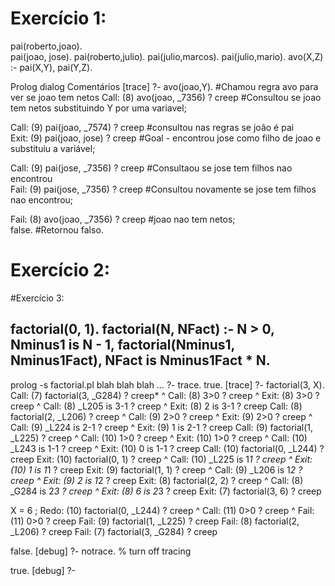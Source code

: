 # Exercício 1: 

pai(roberto,joao).     
pai(joao, jose). 
pai(roberto,julio).
pai(julio,marcos).
pai(julio,mario).
avo(X,Z) :- pai(X,Y), pai(Y,Z).


Prolog dialog
Comentários
   [trace]  ?- avo(joao,Y).                 #Chamou regra avo para ver se joao tem netos
   Call: (8) avo(joao, _7356) ? creep       #Consultou se joao tem netos substituindo Y por uma variavel;     
  
 Call: (9) pai(joao, _7574) ? creep        #consultou nas regras se joão é pai      
   Exit: (9) pai(joao, jose) ? creep       #Goal - encontrou jose como filho de joao e substituiu a variável;     
   
Call: (9) pai(jose, _7356) ? creep         #Consultaou se jose tem filhos nao encontrou  
   Fail: (9) pai(jose, _7356) ? creep      #Consultou novamente se jose tem filhos nao encontrou;      
   
Fail: (8) avo(joao, _7356) ? creep         #joao nao tem netos;        
false.                                     #Retornou falso.


# Exercício 2: 


#Exercício 3: 

factorial(0, 1).
factorial(N, NFact) :-
    N > 0,
    Nminus1 is N - 1,
    factorial(Nminus1, Nminus1Fact),
    NFact is Nminus1Fact * N.  
-------------------------------------------------
prolog -s factorial.pl
blah blah blah …
?- trace.
true.
[trace]  ?- factorial(3, X).
   Call: (7) factorial(3, _G284) ? creep*
^  Call: (8) 3>0 ? creep
^  Exit: (8) 3>0 ? creep
^  Call: (8) _L205 is 3-1 ? creep
^  Exit: (8) 2 is 3-1 ? creep
   Call: (8) factorial(2, _L206) ? creep
^  Call: (9) 2>0 ? creep
^  Exit: (9) 2>0 ? creep
^  Call: (9) _L224 is 2-1 ? creep
^  Exit: (9) 1 is 2-1 ? creep
   Call: (9) factorial(1, _L225) ? creep
^  Call: (10) 1>0 ? creep
^  Exit: (10) 1>0 ? creep
^  Call: (10) _L243 is 1-1 ? creep
^  Exit: (10) 0 is 1-1 ? creep
   Call: (10) factorial(0, _L244) ? creep
   Exit: (10) factorial(0, 1) ? creep
^  Call: (10) _L225 is 1*1 ? creep
^  Exit: (10) 1 is 1*1 ? creep
   Exit: (9) factorial(1, 1) ? creep
^  Call: (9) _L206 is 1*2 ? creep
^  Exit: (9) 2 is 1*2 ? creep
   Exit: (8) factorial(2, 2) ? creep
^  Call: (8) _G284 is 2*3 ? creep
^  Exit: (8) 6 is 2*3 ? creep
   Exit: (7) factorial(3, 6) ? creep

X = 6 ;
   Redo: (10) factorial(0, _L244) ? creep
^  Call: (11) 0>0 ? creep
^  Fail: (11) 0>0 ? creep
   Fail: (9) factorial(1, _L225) ? creep
   Fail: (8) factorial(2, _L206) ? creep
   Fail: (7) factorial(3, _G284) ? creep

false.
[debug]  ?- notrace. % turn off tracing

true.
[debug]  ?- 





